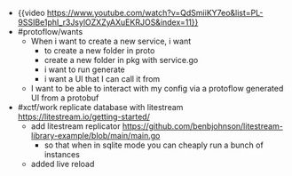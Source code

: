 - {{video https://www.youtube.com/watch?v=QdSmiiKY7eo&list=PL-9SSIBe1phI_r3JsylOZXZyAXuEKRJOS&index=11}}
- #protoflow/wants
	- When i want to create a new service, i want
		- to create a new folder in proto
		- create a new folder in pkg with service.go
		- i want to run generate
		- i want a UI that I can call it from
	- I want to be able to interact with my config via a protoflow generated UI from a protobuf
- #xctf/work replicate database with litestream https://litestream.io/getting-started/
	- add litestream replicator https://github.com/benbjohnson/litestream-library-example/blob/main/main.go
		- so that when in sqlite mode you can cheaply run a bunch of instances
	- added live reload